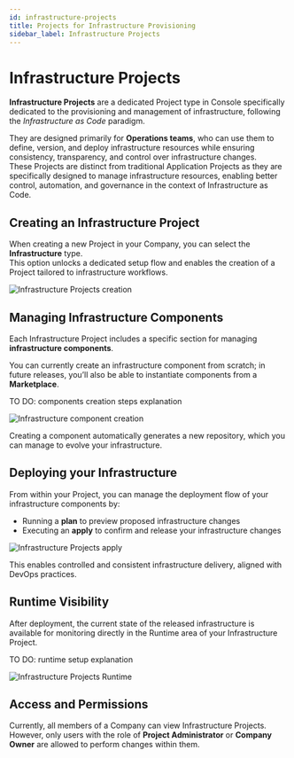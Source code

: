 ```yaml
---
id: infrastructure-projects
title: Projects for Infrastructure Provisioning
sidebar_label: Infrastructure Projects
---
```


# Infrastructure Projects 

**Infrastructure Projects** are a dedicated Project type in Console specifically dedicated to the provisioning and management of infrastructure, following the *Infrastructure as Code* paradigm.

They are designed primarily for **Operations teams**, who can use them to define, version, and deploy infrastructure resources while ensuring consistency, transparency, and control over infrastructure changes.  
These Projects are distinct from traditional Application Projects as they are specifically designed to manage infrastructure resources, enabling better control, automation, and governance in the context of Infrastructure as Code.

## Creating an Infrastructure Project

When creating a new Project in your Company, you can select the **Infrastructure** type.  
This option unlocks a dedicated setup flow and enables the creation of a Project tailored to infrastructure workflows.

![Infrastructure Projects creation](/)

## Managing Infrastructure Components

Each Infrastructure Project includes a specific section for managing **infrastructure components**.

You can currently create an infrastructure component from scratch; in future releases, you’ll also be able to instantiate components from a **Marketplace**.  

TO DO: components creation steps explanation

![Infrastructure component creation](/)

Creating a component automatically generates a new repository, which you can manage to evolve your infrastructure.


## Deploying your Infrastructure

From within your Project, you can manage the deployment flow of your infrastructure components by:

- Running a **plan** to preview proposed infrastructure changes  
- Executing an **apply** to confirm and release your infrastructure changes

![Infrastructure Projects apply](/)

This enables controlled and consistent infrastructure delivery, aligned with DevOps practices.

## Runtime Visibility

After deployment, the current state of the released infrastructure is available for monitoring directly in the Runtime area of your Infrastructure Project.  

TO DO: runtime setup explanation

![Infrastructure Projects Runtime](/)

## Access and Permissions

Currently, all members of a Company can view Infrastructure Projects.  
However, only users with the role of **Project Administrator** or **Company Owner** are allowed to perform changes within them.
